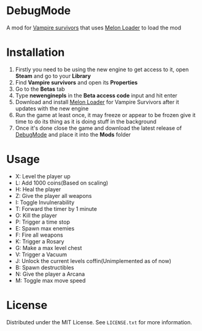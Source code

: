 # DebugMode
A mod for [Vampire survivors](https://store.steampowered.com/app/1794680/Vampire_Survivors/) that uses [Melon Loader](https://github.com/LavaGang/MelonLoader) to load the mod

# Installation
1) Firstly you need to be using the new engine to get access to it, open **Steam** and go to your **Library** 
2) Find **Vampire survivors** and open its **Properties**
3) Go to the **Betas** tab
4) Type **newenginepls** in the **Beta access code** input and hit enter
5) Download and install [Melon Loader](https://github.com/LavaGang/MelonLoader) for Vampire Survivors after it updates with the new engine
6) Run the game at least once, it may freeze or appear to be frozen give it time to do its thing as it is doing stuff in the background 
7) Once it's done close the game and download the latest release of [DebugMode](https://github.com/LeCloutPanda/DebugMode/releases/latest/download/DebugMode.dll) and place it into the **Mods** folder

# Usage
* X: Level the player up
* L: Add 1000 coins(Based on scaling)
* H: Heal the player
* Z: Give the player all weapons
* I: Toggle Invulnerability
* T: Forward the timer by 1 minute
* O: Kill the player
* P: Trigger a time stop
* E: Spawn max enemies
* F: Fire all weapons
* K: Trigger a Rosary
* G: Make a max level chest
* V: Trigger a Vacuum
* J: Unlock the current levels coffin(Unimplemented as of now)
* B: Spawn destructibles
* N: Give the player a Arcana
* M: Toggle max move speed

# License 
Distributed under the MIT License. See `LICENSE.txt` for more information.
